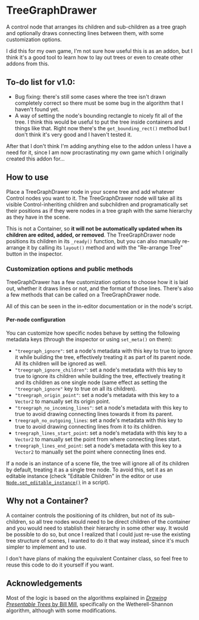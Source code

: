# TreeGraphDrawer

A control node that arranges its children and sub-children as a tree graph and optionally draws connecting lines between them, with some customization options.

I did this for my own game, I'm not sure how useful this is as an addon, but I think it's a good tool to learn how to lay out trees or even to create other addons from this.

## To-do list for v1.0:

- Bug fixing: there's still some cases where the tree isn't drawn completely correct so there must be some bug in the algorithm that I haven't found yet.
- A way of setting the node's bounding rectangle to nicely fit all of the tree. I think this would be useful to put the tree inside containers and things like that. Right now there's the ``get_bounding_rect()`` method but I don't think it's very good and I haven't tested it.

After that I don't think I'm adding anything else to the addon unless I have a need for it, since I am now procrastinating my own game which I originally created this addon for...

## How to use

Place a TreeGraphDrawer node in your scene tree and add whatever Control nodes you want to it. The TreeGraphDrawer node will take all its visible Control-inheriting children and subchildren and programatically set their positions as if they were nodes in a tree graph with the same hierarchy as they have in the scene.

This is not a Container, so **it will not be automatically updated when its children are edited, added, or removed**. The TreeGraphDrawer node positions its children in its ``_ready()`` function, but you can also manually re-arrange it by calling its ``layout()`` method and with the "Re-arrange Tree" button in the inspector.

### Customization options and public methods

TreeGraphDrawer has a few customization options to choose how it is laid out, whether it draws lines or not, and the format of those lines. There's also a few methods that can be called on a TreeGraphDrawer node.

All of this can be seen in the in-editor documentation or in the node's script.

#### Per-node configuration

You can customize how specific nodes behave by setting the following metadata keys (through the inspector or using ``set_meta()`` on them):

- ``"treegraph_ignore"``: set a node's metadata with this key to true to ignore it while building the tree, effectively treating it as part of its parent node. All its children will be ignored as well.
- ``"treegraph_ignore_children"``: set a node's metadata with this key to true to ignore its children while building the tree, effectively treating it and its children as one single node (same effect as setting the ``"treegraph_ignore"`` key to true on all its children).
- ``"treegraph_origin_point"``: set a node's metadata with this key to a ``Vector2`` to manually set its origin point.
- ``"treegraph_no_incoming_lines"``: set a node's metadata with this key to true to avoid drawing connecting lines towards it from its parent.
- ``treegraph_no_outgoing_lines``: set a node's metadata with this key to true to avoid drawing connecting lines from it to its children.
- ``treegraph_lines_start_point``: set a node's metadata with this key to a ``Vector2`` to manually set the point from where connecting lines start.
- ``treegraph_lines_end_point``: set a node's metadata with this key to a ``Vector2`` to manually set the point where connecting lines end.

If a node is an instance of a scene file, the tree will ignore all of its children by default, treating it as a single tree node. To avoid this, set it as an editable instance (check "Editable Children" in the editor or use [``Node.set_editable_instance()``](https://docs.godotengine.org/en/stable/classes/class_node.html#class-node-method-set-editable-instance) in a script).

## Why not a Container?

A container controls the positioning of its children, but not of its sub-children, so all tree nodes would need to be direct children of the container and you would need to stablish their hierarchy in some other way. It would be possible to do so, but once I realized that I could just re-use the existing tree structure of scenes, I wanted to do it that way instead, since it's much simpler to implement and to use.

I don't have plans of making the equivalent Container class, so feel free to reuse this code to do it yourself if you want.

## Acknowledgements

Most of the logic is based on the algorithms explained in [*Drawing Presentable Trees* by Bill Mill](https://llimllib.github.io/pymag-trees/), specifically on the Wetherell-Shannon algorithm, although with some modifications.
